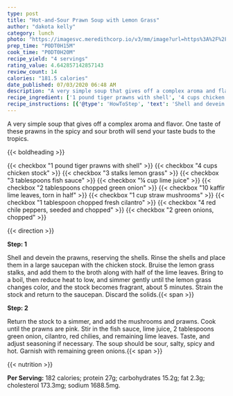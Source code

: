 ```yaml
---
type: post
title: "Hot-and-Sour Prawn Soup with Lemon Grass"
author: "dakota kelly"
category: lunch
photo: "https://imagesvc.meredithcorp.io/v3/mm/image?url=https%3A%2F%2Fimages.media-allrecipes.com%2Fuserphotos%2F3684977.jpg"
prep_time: "P0DT0H15M"
cook_time: "P0DT0H20M"
recipe_yield: "4 servings"
rating_value: 4.642857142857143
review_count: 14
calories: "181.5 calories"
date_published: 07/03/2020 06:48 AM
description: "A very simple soup that gives off a complex aroma and flavor. One taste of these prawns in the spicy and sour broth will send your taste buds to the tropics."
recipe_ingredient: ['1 pound tiger prawns with shell', '4 cups chicken stock', '3 stalks lemon grass', '3 tablespoons fish sauce', '¼ cup lime juice', '2 tablespoons chopped green onion', '10 kaffir lime leaves, torn in half', '1 cup straw mushrooms', '1 tablespoon chopped fresh cilantro', '4 red chile peppers, seeded and chopped', '2 green onions, chopped']
recipe_instructions: [{'@type': 'HowToStep', 'text': 'Shell and devein the prawns, reserving the shells. Rinse the shells and place them in a large saucepan with the chicken stock. Bruise the lemon grass stalks, and add them to the broth along with half of the  lime leaves. Bring to a boil, then reduce heat to low, and simmer gently until the lemon grass changes color, and the stock  becomes fragrant, about 5 minutes. Strain the stock and return to the saucepan. Discard the solids.\n'}, {'@type': 'HowToStep', 'text': 'Return the stock to a simmer, and add the mushrooms and prawns. Cook until the prawns are pink. Stir in the fish sauce, lime juice, 2 tablespoons green onion, cilantro, red chilies, and remaining lime leaves. Taste, and adjust seasoning if necessary. The soup should be sour, salty, spicy and hot. Garnish with remaining green onions.\n'}]
---
```


A very simple soup that gives off a complex aroma and flavor. One taste of these prawns in the spicy and sour broth will send your taste buds to the tropics. 

{{< boldheading >}}

{{< checkbox "1 pound tiger prawns with shell" >}}
{{< checkbox "4 cups chicken stock" >}}
{{< checkbox "3 stalks lemon grass" >}}
{{< checkbox "3 tablespoons fish sauce" >}}
{{< checkbox "¼ cup lime juice" >}}
{{< checkbox "2 tablespoons chopped green onion" >}}
{{< checkbox "10  kaffir lime leaves, torn in half" >}}
{{< checkbox "1 cup straw mushrooms" >}}
{{< checkbox "1 tablespoon chopped fresh cilantro" >}}
{{< checkbox "4  red chile peppers, seeded and chopped" >}}
{{< checkbox "2  green onions, chopped" >}}


{{< direction >}}

**Step: 1**

Shell and devein the prawns, reserving the shells. Rinse the shells and place them in a large saucepan with the chicken stock. Bruise the lemon grass stalks, and add them to the broth along with half of the  lime leaves. Bring to a boil, then reduce heat to low, and simmer gently until the lemon grass changes color, and the stock  becomes fragrant, about 5 minutes. Strain the stock and return to the saucepan. Discard the solids.{{< span >}}

**Step: 2**

Return the stock to a simmer, and add the mushrooms and prawns. Cook until the prawns are pink. Stir in the fish sauce, lime juice, 2 tablespoons green onion, cilantro, red chilies, and remaining lime leaves. Taste, and adjust seasoning if necessary. The soup should be sour, salty, spicy and hot. Garnish with remaining green onions.{{< span >}}

{{< nutrition >}}

**Per Serving:** 182 calories; protein 27g; carbohydrates 15.2g; fat 2.3g; cholesterol 173.3mg; sodium 1688.5mg.
